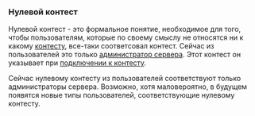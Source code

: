 ### Нулевой контест ###
Нулевой контест - это формальное понятие, необходимое для того, чтобы пользователям, которые по своему смыслу не относятся ни к какому [контесту](Contest.md), все-таки соответсовал  контест. Сейчас из пользователей это только [администратор сервера](ServerAdmin.md). Этот контест он указывает при [подключении к контесту](ConnectToContest.md).

Сейчас нулевому контесту из пользователей соответствуют только администраторы сервера. Возможно, хотя маловероятно, в будущем появятся новые типы пользователей, соответствующие нулевому контесту.